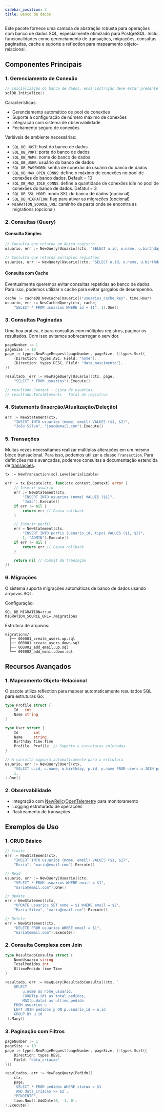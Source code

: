```yaml
---
sidebar_position: 3
title: Banco de dados
---
```


Este pacote fornece uma camada de abstração robusta para operações com banco de dados SQL, especialmente otimizado para PostgreSQL. Inclui funcionalidades como gerenciamento de transações, migrações, consultas paginadas, cache e suporte a reflection para mapeamento objeto-relacional.

## Componentes Principais

### 1. Gerenciamento de Conexão

``` go
// Inicialização do banco de dados, essa instrução deve estar presente no arquivo main.go
sqlDB.Initialize()
```

Características:
- Gerenciamento automático de pool de conexões
- Suporte a configuração de número máximo de conexões
- Integração com sistema de observabilidade
- Fechamento seguro de conexões

Variáveis de ambiente necessárias:
- `SQL_DB_HOST`: host do banco de dados
- `SQL_DB_PORT`: porta do banco de dados
- `SQL_DB_NAME`: nome do banco de dados
- `SQL_DB_USER`: usuário do banco de dados
- `SQL_DB_PASSWORD`: senha de conexão do usuário do banco de dados
- `SQL_DB_MAX_OPEN_CONNS`: define o máximo de conexões no pool de conexões do banco dados. Default = 10
- `SQL_DB_MAX_IDLE_CONNS`: define a quantidade de conexões idle no pool de conexões do banco de dados. Defatul = 3
- `SQL_DB_SSL_MODE`: modo SSL do banco de dados (opcional)
- `SQL_DB_MIGRATION`: flag para ativar as migrações (opcional)
- `MIGRATION_SOURCE_URL`: caminho da pasta onde se encontra as migrations (opcional)

### 2. Consultas (Query)

#### Consulta Simples

``` go showLineNumbers
// Consulta que retorna um único registro
usuario, err := NewQuery[Usuario](ctx, "SELECT u.id, u.name, u.birthday FROM users u WHERE u.id = $1", 1).One()

// Consulta que retorna múltiplos registros
usuarios, err := NewQuery[Usuario](ctx, "SELECT u.id, u.name, u.birthday FROM users u JOIN profiles p ON u.profile_id = p.id WHERE p.profile = 'ADMIN'").Many()
```

#### Consulta com Cache

Eventualmente queremos evitar consultas repetidas ao banco de dados. Para isso, podemos utilizar o cache para evitar gargalos de desempenho.

``` go showLineNumbers
cache := cacheDB.NewCache[Usuario]("usuarios_cache_key", time.Hour)
usuario, err := NewCachedQuery(ctx, cache, 
    "SELECT * FROM usuarios WHERE id = $1", 1).One()
```

### 3. Consultas Paginadas

Uma boa prática, é para consultas com múltiplos registros, paginar os resultados. Com isso evitamos sobrecarregar o servidor.

``` go showLineNumbers
pageNumber := 1
pageSize := 10
page := types.NewPageRequest(pageNumber, pageSize, []types.Sort{
    {Direction: types.ASC, Field: "nome"},
    {Direction: types.DESC, Field: "data_nascimento"},
})

resultado, err := NewPageQuery[Usuario](ctx, page, 
    "SELECT * FROM usuarios").Execute()

// resultado.Content - Lista de usuários
// resultado.TotalElements - Total de registros
```

### 4. Statements (Inserção/Atualização/Deleção)

``` go showLineNumbers
err := NewStatement(ctx, 
    "INSERT INTO usuarios (nome, email) VALUES ($1, $2)",
    "João Silva", "joao@email.com").Execute()
```

### 5. Transações

Muitas vezes necessitamos realizar múltiplas alterações em um mesmo bloco transacional. Para isso, podemos utilizar a classe `Transaction`.
Para definições mais avançadas, podemos consultas a documentação estendida de [transações](./transactions.md).

``` go showLineNumbers
tx := NewTransaction(sql.LevelSerializable)
 
err := tx.Execute(ctx, func(ctx context.Context) error {
    // Inserir usuário
    err := NewStatement(ctx, 
        "INSERT INTO usuarios (nome) VALUES ($1)", 
        "João").Execute()
    if err != nil {
        return err // Causa rollback
    }

    // Inserir perfil
    err = NewStatement(ctx, 
        "INSERT INTO perfis (usuario_id, tipo) VALUES ($1, $2)",
        1, "ADMIN").Execute()
    if err != nil {
        return err // Causa rollback
    }

    return nil // Commit da transação
})
```

### 6. Migrações

O sistema suporta migrações automáticas de banco de dados usando arquivos SQL.

Configuração:
``` env showLineNumbers
SQL_DB_MIGRATION=true
MIGRATION_SOURCE_URL=./migrations
```

Estrutura de arquivos:
``` 
migrations/
  ├── 000001_create_users.up.sql
  ├── 000001_create_users.down.sql
  ├── 000002_add_email.up.sql
  └── 000002_add_email.down.sql
```

## Recursos Avançados

### 1. Mapeamento Objeto-Relacional

O pacote utiliza reflection para mapear automaticamente resultados SQL para estruturas Go:

``` go showLineNumbers
type Profile struct {
    Id   int
    Name string
}

type User struct {
    Id       int
    Name     string
    Birthday time.Time
    Profile  Profile  // Suporte a estruturas aninhadas
}

// A consulta mapeará automaticamente para a estrutura
usuario, err := NewQuery[User](ctx, 
    "SELECT u.id, u.name, u.birthday, p.id, p.name FROM users u JOIN profiles p ON u.profile_id = p.id WHERE u.id = $1",
    1,
).One()
```

### 2. Observabilidade
- Integração com [NewRelic](https://newrelic.com/)/[OpenTelemetry](https://opentelemetry.io/) para monitoramento
- Logging estruturado de operações
- Rastreamento de transações

## Exemplos de Uso

### 1. CRUD Básico

``` go showLineNumbers
// Create
err := NewStatement(ctx, 
    "INSERT INTO usuarios (nome, email) VALUES ($1, $2)",
    "Maria", "maria@email.com").Execute()

// Read
usuario, err := NewQuery[Usuario](ctx, 
    "SELECT * FROM usuarios WHERE email = $1",
    "maria@email.com").One()

// Update
err = NewStatement(ctx, 
    "UPDATE usuarios SET nome = $1 WHERE email = $2",
    "Maria Silva", "maria@email.com").Execute()

// Delete
err = NewStatement(ctx, 
    "DELETE FROM usuarios WHERE email = $1",
    "maria@email.com").Execute()
```

### 2. Consulta Complexa com Join

``` go showLineNumbers
type ResultadoConsulta struct {
    NomeUsuario string
    TotalPedidos int
    UltimoPedido time.Time
}

resultado, err := NewQuery[ResultadoConsulta](ctx, `
    SELECT 
        u.nome as nome_usuario,
        COUNT(p.id) as total_pedidos,
        MAX(p.data) as ultimo_pedido
    FROM usuarios u
    LEFT JOIN pedidos p ON p.usuario_id = u.id
    GROUP BY u.id
`).Many()
```

### 3. Paginação com Filtros

``` go showLineNUmbers
pageNumber := 1
pageSize := 10
page := types.NewPageRequest(pageNumber, pageSize, []types.Sort{{
    Direction: types.DESC,
    Field: "data_criacao"
}})

resultados, err := NewPageQuery[Pedido](
    ctx,
    page,
    `SELECT * FROM pedidos WHERE status = $1 
     AND data_criacao >= $2`,
    "PENDENTE",
    time.Now().AddDate(0, -1, 0),
).Execute()
```
